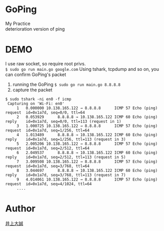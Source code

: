 # GoPing
My Practice  
deterioration version of ping
# DEMO 
I use raw socket, so require root privs.  
`$ sudo go run main.go google.com`
Using tshark, tcpdump and so on, you can confirm GoPing's packet
1. running the GoPing
`$ sudo go run main.go 8.8.8.8`
2. capture the packet 
```
$ sudo tshark -ni en0 -f icmp
 Capturing on 'Wi-Fi: en0'
     1   0.000000 10.138.165.122 → 8.8.8.8      ICMP 57 Echo (ping) request  id=0x1a7d, seq=0/0, ttl=64
     2   0.053929      8.8.8.8 → 10.138.165.122 ICMP 60 Echo (ping) reply    id=0x1a7d, seq=0/0, ttl=113 (request in 1)
     3   1.000725 10.138.165.122 → 8.8.8.8      ICMP 57 Echo (ping) request  id=0x1a7d, seq=1/256, ttl=64
     4   1.013489      8.8.8.8 → 10.138.165.122 ICMP 60 Echo (ping) reply    id=0x1a7d, seq=1/256, ttl=113 (request in 3)
     5   2.005206 10.138.165.122 → 8.8.8.8      ICMP 57 Echo (ping) request  id=0x1a7d, seq=2/512, ttl=64
     6   2.049537      8.8.8.8 → 10.138.165.122 ICMP 60 Echo (ping) reply    id=0x1a7d, seq=2/512, ttl=113 (request in 5)
     7   3.009508 10.138.165.122 → 8.8.8.8      ICMP 57 Echo (ping) request  id=0x1a7d, seq=3/768, ttl=64
     8   3.044697      8.8.8.8 → 10.138.165.122 ICMP 60 Echo (ping) reply    id=0x1a7d, seq=3/768, ttl=113 (request in 7)
     9   4.014061 10.138.165.122 → 8.8.8.8      ICMP 57 Echo (ping) request  id=0x1a7d, seq=4/1024, ttl=64
     ....
```
# Author
[井上大誠](https://github.com/taise-hub)
